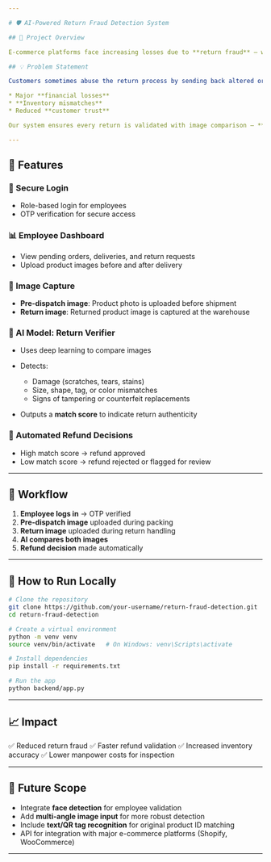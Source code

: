 ```yaml
---

# 🛡️ AI-Powered Return Fraud Detection System

## 📌 Project Overview

E-commerce platforms face increasing losses due to **return fraud** — where customers return used, damaged, or even counterfeit products instead of the original item. This system leverages AI and automation to **verify returns**, reduce manual workload, and protect company revenue.

## 💡 Problem Statement

Customers sometimes abuse the return process by sending back altered or fake products. Since companies want to maintain a smooth customer experience, they often **issue full refunds without verification**, leading to:

* Major **financial losses**
* **Inventory mismatches**
* Reduced **customer trust**

Our system ensures every return is validated with image comparison — **before dispatch and after return** — using computer vision and deep learning.

---
```


## 🚀 Features

### 🔐 Secure Login

* Role-based login for employees
* OTP verification for secure access

### 📊 Employee Dashboard

* View pending orders, deliveries, and return requests
* Upload product images before and after delivery

### 📸 Image Capture

* **Pre-dispatch image**: Product photo is uploaded before shipment
* **Return image**: Returned product image is captured at the warehouse

### 🧠 AI Model: Return Verifier

* Uses deep learning to compare images
* Detects:

  * Damage (scratches, tears, stains)
  * Size, shape, tag, or color mismatches
  * Signs of tampering or counterfeit replacements
* Outputs a **match score** to indicate return authenticity

### 🧾 Automated Refund Decisions

* High match score → refund approved
* Low match score → refund rejected or flagged for review

---



## 🔄 Workflow

1. **Employee logs in** → OTP verified
2. **Pre-dispatch image** uploaded during packing
3. **Return image** uploaded during return handling
4. **AI compares both images**
5. **Refund decision** made automatically

---

## 🧪 How to Run Locally

```bash
# Clone the repository
git clone https://github.com/your-username/return-fraud-detection.git
cd return-fraud-detection

# Create a virtual environment
python -m venv venv
source venv/bin/activate   # On Windows: venv\Scripts\activate

# Install dependencies
pip install -r requirements.txt

# Run the app
python backend/app.py
```

---

## 📈 Impact

✅ Reduced return fraud
✅ Faster refund validation
✅ Increased inventory accuracy
✅ Lower manpower costs for inspection

---

## 🤖 Future Scope

* Integrate **face detection** for employee validation
* Add **multi-angle image input** for more robust detection
* Include **text/QR tag recognition** for original product ID matching
* API for integration with major e-commerce platforms (Shopify, WooCommerce)

---

